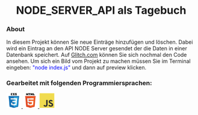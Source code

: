 <h1 align="center">NODE_SERVER_API als Tagebuch</h1>

<h3>About</h3>
<p align="left">
 In diesem Projekt können Sie neue Einträge hinzufügen und löschen. Dabei wird ein Eintrag an den API NODE Server gesendet der die Daten in einer Datenbank     speichert. Auf <a href="https://glitch.com/edit/#!/node-tagebuch?path=README.md%3A1%3A0">Glitch.com</a> können Sie sich nochmal den Code ansehen. Um sich ein Bild vom Projekt zu machen müssen Sie im Terminal eingeben: <span style="color:blue;">"node index.js"</span> und dann auf preview klicken.
</p>

<h3 align="left">Gearbeitet mit folgenden Programmiersprachen:</h3>
<p align="left"> <a href="https://www.w3schools.com/css/" target="_blank" rel="noreferrer"> <img src="https://raw.githubusercontent.com/devicons/devicon/master/icons/css3/css3-original-wordmark.svg" alt="css3" width="40" height="40"/> </a> <a href="https://www.w3.org/html/" target="_blank" rel="noreferrer"> <img src="https://raw.githubusercontent.com/devicons/devicon/master/icons/html5/html5-original-wordmark.svg" alt="html5" width="40" height="40"/> </a> <a href="https://developer.mozilla.org/en-US/docs/Web/JavaScript" target="_blank" rel="noreferrer"> <img src="https://raw.githubusercontent.com/devicons/devicon/master/icons/javascript/javascript-original.svg" alt="javascript" width="40" height="40"/> </a> </p>
